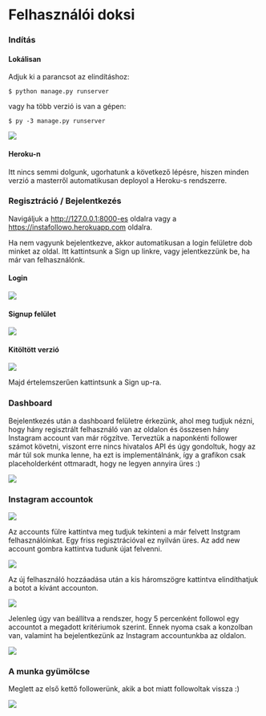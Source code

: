 # Felhasználói doksi

### Indítás

#### Lokálisan
Adjuk ki a parancsot az elindításhoz:
```shell
$ python manage.py runserver
```
vagy ha több verzió is van a gépen:
```shell
$ py -3 manage.py runserver
```

![](start.png)

#### Heroku-n
Itt nincs semmi dolgunk, ugorhatunk a következő lépésre, hiszen minden verzió a masterről automatikusan deployol a Heroku-s rendszerre.


### Regisztráció / Bejelentkezés

Navigáljuk a http://127.0.0.1:8000-es oldalra vagy a https://instafollowo.herokuapp.com oldalra.

Ha nem vagyunk bejelentkezve, akkor automatikusan a login felületre dob minket az oldal. Itt kattintsunk a Sign up linkre, vagy jelentkezzünk be,
ha már van felhasználónk.
#### Login
![](login.png)

#### Signup felület
![](signup.png)

#### Kitöltött verzió
![](signup_filled.png)

Majd értelemszerűen kattintsunk a Sign up-ra.

### Dashboard

Bejelentkezés után a dashboard felületre érkezünk, ahol meg tudjuk nézni, hogy hány regisztrált felhasználó van
az oldalon és összesen hány Instagram account van már rögzítve. Terveztük a naponkénti follower számot követni, viszont
erre nincs hivatalos API és úgy gondoltuk, hogy az már túl sok munka lenne, ha ezt is implementálnánk, így a grafikon
csak placeholderként ottmaradt, hogy ne legyen annyira üres :)

![](dashboard.png)

### Instagram accountok

![](empty_account_page.png)

Az accounts fülre kattintva meg tudjuk tekinteni a már felvett Instgram felhasználóinkat. Egy friss regisztrációval ez nyilván üres.
Az add new account gombra kattintva tudunk újat felvenni.

![](new_account.png)

Az új felhasználó hozzáadása után a kis háromszögre kattintva elindíthatjuk a botot a kívánt accounton.

![](started.png)

Jelenleg úgy van beállítva a rendszer, hogy 5 percenként followol egy accountot a megadott kritériumok szerint.
Ennek nyoma csak a konzolban van, valamint ha bejelentkezünk az Instagram accountunkba az oldalon.

![](followed.png)


### A munka gyümölcse

Meglett az első kettő followerünk, akik a bot miatt followoltak vissza :)

![](success.png)
